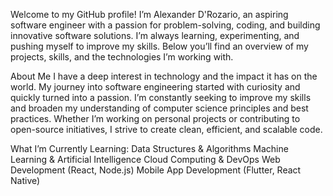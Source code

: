 Welcome to my GitHub profile! I’m Alexander D'Rozario, an aspiring software engineer with a passion for problem-solving, coding, and building innovative software solutions. I’m always learning, experimenting, and pushing myself to improve my skills. Below you’ll find an overview of my projects, skills, and the technologies I’m working with.

About Me
I have a deep interest in technology and the impact it has on the world. My journey into software engineering started with curiosity and quickly turned into a passion. I’m constantly seeking to improve my skills and broaden my understanding of computer science principles and best practices. Whether I’m working on personal projects or contributing to open-source initiatives, I strive to create clean, efficient, and scalable code.

What I’m Currently Learning:
Data Structures & Algorithms
Machine Learning & Artificial Intelligence
Cloud Computing & DevOps
Web Development (React, Node.js)
Mobile App Development (Flutter, React Native)
